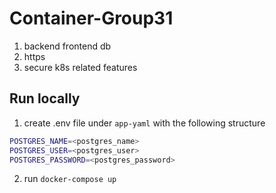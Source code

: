 # Container-Group31

1. backend frontend db
2. https
3. secure k8s related features

## Run locally

1. create .env file under `app-yaml` with the following structure

```sh
POSTGRES_NAME=<postgres_name>
POSTGRES_USER=<postgres_user>
POSTGRES_PASSWORD=<postgres_password>
```

2. run `docker-compose up`
